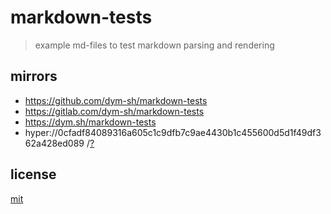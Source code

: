 # markdown-tests

> example md-files to test markdown parsing and rendering


## mirrors
- https://github.com/dym-sh/markdown-tests
- https://gitlab.com/dym-sh/markdown-tests
- https://dym.sh/markdown-tests
- hyper://0cfadf84089316a605c1c9dfb7c9ae4430b1c455600d5d1f49df362a428ed089 /[?](https://beakerbrowser.com)


## license
[mit](./license)
